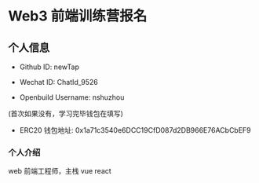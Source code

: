 # Web3 前端训练营报名

## 个人信息

* Github ID: newTap

* Wechat ID: ChatId_9526

* Openbuild Username: nshuzhou

(首次如果没有，学习完毕钱包在填写)

* ERC20 钱包地址: 
0x1a71c3540e6DCC19CfD087d2DB966E76ACbCbEF9

### 个人介绍
web 前端工程师，主栈 vue react


